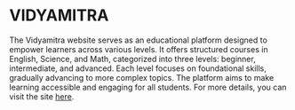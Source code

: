# VIDYAMITRA
The Vidyamitra website serves as an educational platform designed to empower learners across various levels. It offers structured courses in English, Science, and Math, categorized into three levels: beginner, intermediate, and advanced. Each level focuses on foundational skills, gradually advancing to more complex topics. The platform aims to make learning accessible and engaging for all students. For more details, you can visit the site [here](https://vidyamitra.vercel.app/#).

